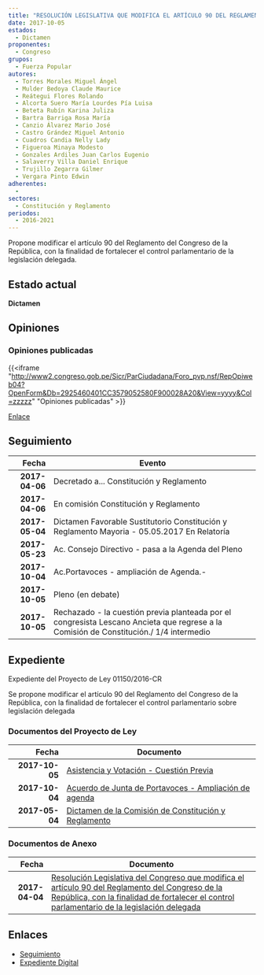 ```yaml
---
title: "RESOLUCIÓN LEGISLATIVA QUE MODIFICA EL ARTÍCULO 90 DEL REGLAMENTO DEL CONGRESO DE LA REPÚBLICA, CON LA FINALIDAD DE FORTALECER EL CONTROL PARLAMENTARIO DE LA LEGISLACIÓN DELEGADA"
date: 2017-10-05
estados: 
  - Dictamen
proponentes: 
  - Congreso
grupos: 
  - Fuerza Popular
autores: 
  - Torres Morales Miguel Ángel
  - Mulder Bedoya Claude Maurice
  - Reátegui Flores Rolando
  - Alcorta Suero María Lourdes Pía Luisa
  - Beteta Rubín Karina Juliza
  - Bartra Barriga Rosa María
  - Canzio Álvarez Mario José
  - Castro Grández Miguel Antonio
  - Cuadros Candia Nelly Lady
  - Figueroa Minaya Modesto
  - Gonzales Ardiles Juan Carlos Eugenio
  - Salaverry Villa Daniel Enrique
  - Trujillo Zegarra Gilmer
  - Vergara Pinto Edwin
adherentes: 
  - 
sectores: 
  - Constitución y Reglamento
periodos: 
  - 2016-2021
---
```


Propone modificar el artículo 90 del Reglamento del Congreso de la República, con la finalidad de fortalecer el control parlamentario de la legislación delegada.


## Estado actual

**Dictamen**

## Opiniones

### Opiniones publicadas

{{<iframe "http://www2.congreso.gob.pe/Sicr/ParCiudadana/Foro_pvp.nsf/RepOpiweb04?OpenForm&Db=2925460401CC3579052580F900028A20&View=yyyy&Col=zzzzz" "Opiniones publicadas" >}}

[Enlace](http://www2.congreso.gob.pe/Sicr/ParCiudadana/Foro_pvp.nsf/RepOpiweb04?OpenForm&Db=2925460401CC3579052580F900028A20&View=yyyy&Col=zzzzz)

## Seguimiento

| Fecha | Evento |
|------:|--------|
| **2017-04-06** | Decretado a... Constitución y Reglamento|
| **2017-04-06** | En comisión Constitución y Reglamento|
| **2017-05-04** | Dictamen Favorable Sustitutorio Constitución y Reglamento Mayoria - 05.05.2017 En Relatoría|
| **2017-05-23** | Ac. Consejo Directivo - pasa a la Agenda del Pleno|
| **2017-10-04** | Ac.Portavoces - ampliación de Agenda.-|
| **2017-10-05** | Pleno (en debate)|
| **2017-10-05** | Rechazado - la cuestión previa planteada por el congresista Lescano Ancieta que regrese a la Comisión de Constitución./ 1/4 intermedio|


## Expediente

Expediente del Proyecto de Ley 01150/2016-CR

Se propone modificar el artículo 90 del Reglamento del Congreso de la República, con la finalidad de fortalecer el control parlamentario sobre legislación delegada


### Documentos del Proyecto de Ley

| Fecha | Documento |
|------:|--------|
| **2017-10-05** | [Asistencia y Votación - Cuestión Previa](http://www.leyes.congreso.gob.pe/Documentos/2016_2021/Asistencia_y_Votacion/Proyectos_de_Ley/AVCP0115020171005.pdf) |
| **2017-10-04** | [Acuerdo de Junta de Portavoces - Ampliación de agenda](http://www.leyes.congreso.gob.pe/Documentos/2016_2021/Acuerdos/Junta_Portavoces/AJP0115020171004.pdf) |
| **2017-05-04** | [Dictamen de la Comisión de Constitución y Reglamento](http://www.leyes.congreso.gob.pe/Documentos/2016_2021/Dictamenes/Proyectos_de_Ley/01150DC04MAY20170504.pdf) |

### Documentos de Anexo

| Fecha | Documento |
|------:|--------|
| **2017-04-04** | [Resolución Legislativa del Congreso que modifica el artículo 90 del Reglamento del Congreso de la República, con la finalidad de fortalecer el control parlamentario de la legislación delegada](http://www.leyes.congreso.gob.pe/Documentos/2016_2021/Proyectos_de_Ley_y_de_Resoluciones_Legislativas/PL0115020170404..pdf) |

## Enlaces 

- [Seguimiento](http://www2.congreso.gob.pe/Sicr/TraDocEstProc/CLProLey2016.nsf/f7fff46988ca05b1052578e100829cc7/67bc8161884c65ff052580f80082a1b2?OpenDocument)
- [Expediente Digital](http://www2.congreso.gob.pehttp://www2.congreso.gob.pe/Sicr/TraDocEstProc/CLProLey2016.nsf/f7fff46988ca05b1052578e100829cc7/67bc8161884c65ff052580f80082a1b2?OpenDocument&Click=05257FB7005EB655.eb71d0cf91d8294e05256cdf006b5706/$Body/0.1C6C)
